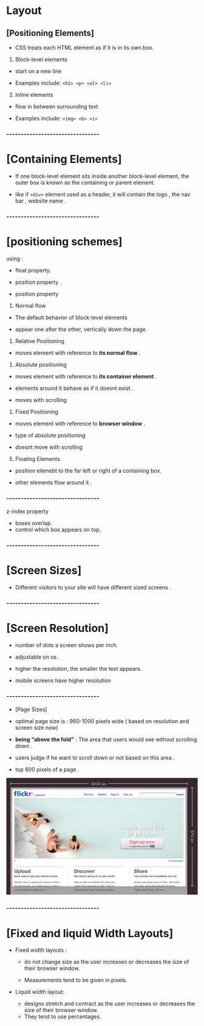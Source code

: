# Layout

## [Positioning Elements]

- CSS treats each HTML element as if it is in its
own box.

1. Block-level elements

- start on a new line

- Examples include:
`<h1> <p> <ul> <li>`

2. Inline elements

- flow in between
surrounding text

- Examples include:
`<img> <b> <i>`

### --------------------------------

# [Containing Elements]

- If one block-level element sits inside another
block-level element, the outer box is
known as the containing or parent element.

- like if `<div>` element used as a header, it will contain the logo , the nav bar , website name .

### --------------------------------

# [positioning schemes]

using :

- float property.
- position property .

- position property

1. Normal flow

- The default behavior of block-level elements

- appear one after the other, vertically down
the page.

1. Relative Positioning

- moves element with reference to
**its normal flow**  .

1. Absolute positioning

- moves element with reference to **its container element** .

- elements around it behave as if it doesnt exist .

- moves with scrolling

1. Fixed Positioning

- moves element with reference to **browser window** .

- type of absolute positioning

- doesnt move with scrolling

5. Floating Elements

- position elemebt to the far left or right of a
containing box.

- other elements flow around it .

### --------------------------------

z-index property

- boxes overlap.
- control which box appears on top.

### --------------------------------

# [Screen Sizes]

- Different visitors to your site will have different sized screens .

### --------------------------------

# [Screen Resolution]

- number of dots a screen shows per inch.

- adjustable on os .

- higher the resolution, the
smaller the text appears.

- mobile screens have higher resolution

### --------------------------------

- [Page Sizes]

- optimal page size is : 960-1000 pixels wide ( based on resolution and screen size now)

- **being “above the fold"** : The area that users
would see without scrolling down .

- users judge if he want to scroll down or not based on this area .

- top 600 pixels of a page .

![](c2.PNG)

### --------------------------------

# [Fixed and liquid Width Layouts]

- Fixed width layouts :

  - do not
change size as the
user increases
or decreases
the size of their
browser window.

  - Measurements tend
to be given in pixels.

- Liquid width layout:

  - designs
stretch and contract
as the user increases
or decreases the
size of their browser
window.
  - They tend to
use percentages.
